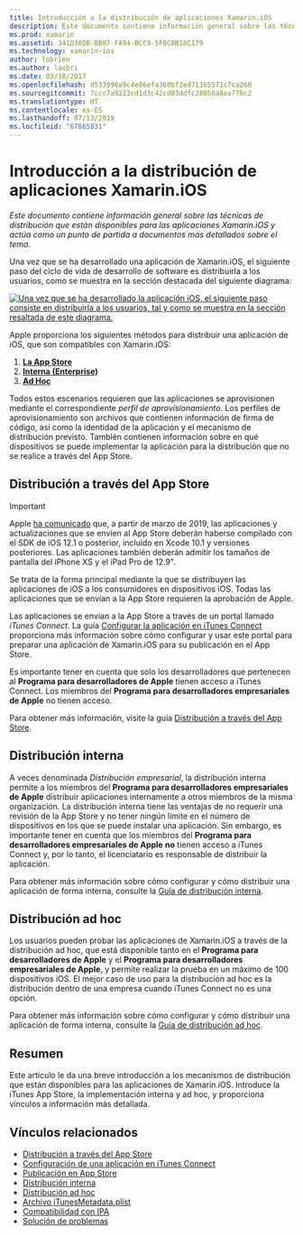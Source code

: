 ```yaml
---
title: Introducción a la distribución de aplicaciones Xamarin.iOS
description: Este documento contiene información general sobre las técnicas de distribución que están disponibles para las aplicaciones de Xamarin.iOS y actúa como un punto de partida a documentos más detallados sobre el tema.
ms.prod: xamarin
ms.assetid: 341D36DB-BB07-FA94-BCC9-5F8C0B18C179
ms.technology: xamarin-ios
author: lobrien
ms.author: laobri
ms.date: 03/18/2017
ms.openlocfilehash: d533996a9c4e86efa360bf2ed71165571c7ca260
ms.sourcegitcommit: 7ccc7a9223cd1d3c42cd03ddfc28050a8ea776c2
ms.translationtype: HT
ms.contentlocale: es-ES
ms.lasthandoff: 07/13/2019
ms.locfileid: "67865831"
---
```

# <a name="xamarinios-app-distribution-overview"></a>Introducción a la distribución de aplicaciones Xamarin.iOS

_Este documento contiene información general sobre las técnicas de distribución que están disponibles para las aplicaciones Xamarin.iOS y actúa como un punto de partida a documentos más detallados sobre el tema._

Una vez que se ha desarrollado una aplicación de Xamarin.iOS, el siguiente paso del ciclo de vida de desarrollo de software es distribuirla a los usuarios, como se muestra en la sección destacada del siguiente diagrama:


[![](images/publishingdiagram.png "Una vez que se ha desarrollado la aplicación iOS, el siguiente paso consiste en distribuirla a los usuarios, tal y como se muestra en la sección resaltada de este diagrama.")](images/publishingdiagram.png#lightbox)


Apple proporciona los siguientes métodos para distribuir una aplicación de iOS, que son compatibles con Xamarin.iOS:

1. [**La App Store**](#App_Store_Distribution)
2. [**Interna (Enterprise)** ](#In-House_Distribution)
3. [**Ad Hoc**](#Ad_Hoc_Distribution)

Todos estos escenarios requieren que las aplicaciones se aprovisionen mediante el correspondiente *perfil de aprovisionamiento*. Los perfiles de aprovisionamiento son archivos que contienen información de firma de código, así como la identidad de la aplicación y el mecanismo de distribución previsto. También contienen información sobre en qué dispositivos se puede implementar la aplicación para la distribución que no se realice a través del App Store.

<a name="App_Store_Distribution"/>

## <a name="app-store-distribution"></a>Distribución a través del App Store

> [!IMPORTANT]
> Apple [ha comunicado](https://developer.apple.com/ios/submit/) que, a partir de marzo de 2019, las aplicaciones y actualizaciones que se envíen al App Store deberán haberse compilado con el SDK de iOS 12.1 o posterior, incluido en Xcode 10.1 y versiones posteriores.
> Las aplicaciones también deberán admitir los tamaños de pantalla del iPhone XS y el iPad Pro de 12.9".

Se trata de la forma principal mediante la que se distribuyen las aplicaciones de iOS a los consumidores en dispositivos iOS. Todas las aplicaciones que se envían a la App Store requieren la aprobación de Apple.

Las aplicaciones se envían a la App Store a través de un portal llamado *iTunes Connect*. La guía [Configurar la aplicación en iTunes Connect](~/ios/deploy-test/app-distribution/app-store-distribution/itunesconnect.md) proporciona más información sobre cómo configurar y usar este portal para preparar una aplicación de Xamarin.iOS para su publicación en el App Store.

Es importante tener en cuenta que solo los desarrolladores que pertenecen al **Programa para desarrolladores de Apple** tienen acceso a iTunes Connect. Los miembros del **Programa para desarrolladores empresariales de Apple** no tienen acceso.

Para obtener más información, visite la guía [Distribución a través del App Store](~/ios/deploy-test/app-distribution/app-store-distribution/index.md).

<a name="In-House_Distribution"/>

## <a name="in-house-distribution"></a>Distribución interna

A veces denominada *Distribución empresarial*, la distribución interna permite a los miembros del **Programa para desarrolladores empresariales de Apple** distribuir aplicaciones internamente a otros miembros de la misma organización. La distribución interna tiene las ventajas de no requerir una revisión de la App Store y no tener ningún límite en el número de dispositivos en los que se puede instalar una aplicación. Sin embargo, es importante tener en cuenta que los miembros del **Programa para desarrolladores empresariales de Apple** **no** tienen acceso a iTunes Connect y, por lo tanto, el licenciatario es responsable de distribuir la aplicación.

Para obtener más información sobre cómo configurar y cómo distribuir una aplicación de forma interna, consulte la [Guía de distribución interna](~/ios/deploy-test/app-distribution/in-house-distribution.md).

<a name="Ad_Hoc_Distribution"/>

## <a name="ad-hoc-distribution"></a>Distribución ad hoc

Los usuarios pueden probar las aplicaciones de Xamarin.iOS a través de la distribución ad hoc, que está disponible tanto en el **Programa para desarrolladores de Apple** y el **Programa para desarrolladores empresariales de Apple**, y permite realizar la prueba en un máximo de 100 dispositivos iOS. El mejor caso de uso para la distribución ad hoc es la distribución dentro de una empresa cuando iTunes Connect no es una opción.

Para obtener más información sobre cómo configurar y cómo distribuir una aplicación de forma interna, consulte la [Guía de distribución ad hoc](~/ios/deploy-test/app-distribution/ad-hoc-distribution.md).

## <a name="summary"></a>Resumen

Este artículo le da una breve introducción a los mecanismos de distribución que están disponibles para las aplicaciones de Xamarin.iOS. Introduce la iTunes App Store, la implementación interna y ad hoc, y proporciona vínculos a información más detallada.

## <a name="related-links"></a>Vínculos relacionados

- [Distribución a través del App Store](~/ios/deploy-test/app-distribution/app-store-distribution/index.md)
- [Configuración de una aplicación en iTunes Connect](~/ios/deploy-test/app-distribution/app-store-distribution/itunesconnect.md)
- [Publicación en App Store](~/ios/deploy-test/app-distribution/app-store-distribution/publishing-to-the-app-store.md)
- [Distribución interna](~/ios/deploy-test/app-distribution/in-house-distribution.md)
- [Distribución ad hoc](~/ios/deploy-test/app-distribution/ad-hoc-distribution.md)
- [Archivo iTunesMetadata.plist](~/ios/deploy-test/app-distribution/itunesmetadata.md)
- [Compatibilidad con IPA](~/ios/deploy-test/app-distribution/ipa-support.md)
- [Solución de problemas](~/ios/deploy-test/troubleshooting.md)
